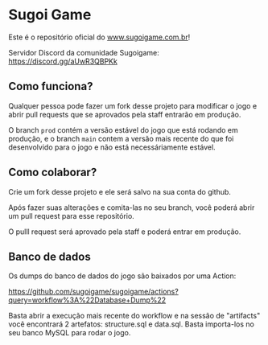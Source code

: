 # Sugoi Game

Este é o repositório oficial do www.sugoigame.com.br!

Servidor Discord da comunidade Sugoigame: https://discord.gg/aUwR3QBPKk

## Como funciona?

Qualquer pessoa pode fazer um fork desse projeto para modificar o jogo e abrir pull requests que se aprovados pela staff entrarão em produção.

O branch `prod` contém a versão estável do jogo que está rodando em produção, e o branch `main` contem a versão mais recente do que foi desenvolvido para o jogo e não está necessáriamente estável.

## Como colaborar?

Crie um fork desse projeto e ele será salvo na sua conta do github.

Após fazer suas alterações e comita-las no seu branch, você poderá abrir um pull request para esse repositório.

O pulll request será aprovado pela staff e poderá entrar em produção.

## Banco de dados

Os dumps do banco de dados do jogo são baixados por uma Action:

https://github.com/sugoigame/sugoigame/actions?query=workflow%3A%22Database+Dump%22

Basta abrir a execução mais recente do workflow e na sessão de "artifacts" você encontrará 2 artefatos: structure.sql e data.sql. Basta importa-los no seu banco MySQL para rodar o jogo.

